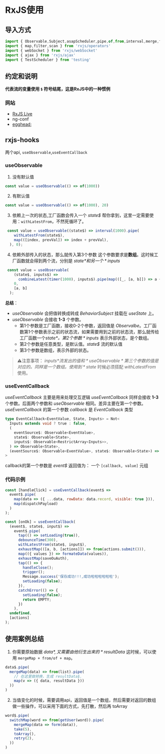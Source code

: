 # RxJS使用
## 导入方式
```javascript
import { Observable,Subject,asapScheduler,pipe,of,from,interval,merge,fromEvent,SubscriptionLike,PartialObserver } from 'rxjs';
import { map,filter,scan } from 'rxjs/operators' 
import { webSocket } from 'rxjs/webSocket'
import { ajax } from 'rxjs/ajax'
import { TestScheduler } from 'testing'
```



## 约定和说明
**代表流的变量使用 `$` 符号结尾，这是RxJS中的一种惯例**



### 网站
* [RxJS Live](https://www.youtube.com/channel/UCmvhqGbbqkhJ63V3g-l-5Gg)
* ng-conf 
* [egghead](https://egghead.io);



## rxjs-hooks
两个api, `useObservable`,`useEventCallback`

### useObservable
1) 没有默认值
```javascript
const value = useObservable(() => of(1000))
```

2) 有默认值
```javascript
const value = useObservable(() => of(1000), 20)
```

3) 依赖上一次的状态,工厂函数会传入一个 *state$* 帮你拿到，这里一定需要使用：`withLatestFrom`，不然死循环了。
```javascript
 const value = useObservable((state$) => interval(1000).pipe(
	withLatestFrom(state$),
	map(([index, prevVal]) => index + prevVal),
  ), 0);
```

4) 依赖外部传入的状态，那么就传入第3个参数 这个参数要求是**数组**。这时候工厂函数就会得到两个流，分别是 *state$* 和另一个 *inputs$*
```javascript
 const value = useObservable(
    (state$, inputs$) =>
      combineLatest(timer(1000), inputs$).pipe(map(([_, [a, b]]) => a + b)),
    0,
    [a, b]
  );
```
**总结**：
* *useObservable* 会把值转换成转成 *BehaviorSubject* 挂载在 *useState* 上。
* *useObservable* 会接收 **1-3** 个参数。
  * 第1个参数是工厂函数，接收0-2个参数，返回值是 *Observalbe*。工厂函数第1个参数表示之前的状态流，如果需要用到之前的状态流，那么就传给工厂函数一个*state$* 。第2个参数 *inputs$* 表示外部状态，是个数组。
  * 第2个参数是任意类型，是默认值。*state$* 流的默认值
  * 第3个参数是数组，表示外部的状态。
> ⚠️注意事项：
> *inputs$* 流发出的值和 *useObservable* 第三个参数的值是对应的。同样是一个数组。
> 使用到 *state$* 时候必须搭配 *withLatestFrom* 使用。



### useEventCallback
*useEventCallback* 主要是用来处理交互逻辑
*useEventCallback* 同样会接收 **1-3** 个参数。后面两个参数和 *useObservable* 相同。差异主要在第一个参数。
*useEventCallback* 的第一个参数 *callback* 是 *EventCallback* 类型
```typescript
type EventCallback<EventValue, State, Inputs> = Not<
  Inputs extends void ? true : false,
  (
    eventSource$: Observable<EventValue>,
    state$: Observable<State>,
    inputs$: Observable<RestrictArray<Inputs>>,
  ) => Observable<State>,
  (eventSource$: Observable<EventValue>, state$: Observable<State>) => Observable<State>
>
```
callback的第一个参数是 *event$*
返回值为： 一个 `[callback, value]` 元组



### 代码示例
```javascript
const [handleClick] = useEventCallback(event$ =>
  event$.pipe(
    map(data => ({ ...data, rowData: data.record, visible: true })),
    map(dispatchPayload)
  )
);
```

```javascript
const [onOk] = useEventCallback(
  (event$, state$, input$) =>
    event$.pipe(
      tap(() => setLoading(true)),
      debounceTime(300),
      withLatestFrom(state$, input$),
      exhaustMap(([a, b, [actions]]) => from(actions.submit())),
      map(({ values }) => formateData(values)),
      exhaustMap(saveOuAuth),
      tap(() => {
        handleClose();
        trigger();
        Message.success('保存成功!!!,成功啦啦啦啦啦啦');
        setLoading(false);
      }),
      catchError(() => {
        setLoading(false);
        return EMPTY;
      })
    ),
  undefined,
  [actions]
);
```



## 使用案例总结
1. 你需要原始数据 *data$*,又需要由他衍生出来的 *resultData$*
这时候，可以使用 `mergeMap + from/of + map`。
```javascript
data$.pipe(
  mergeMap(data) => from(list).pipe(
    // 在这里做转换，生成 resultData$.
    map(v => ({ data, resultData }))
  ))
)
```

2. 当值变化的时候，需要调用api，返回值是一个数组，然后需要对返回的数组做一些操作，可以采用下面的方式，先打散，然后再 toArray 
```javascript
word$.pipe(
  switchMap(word => from(getUser(word)).pipe(
    mergeMap(data => form(data)),
    take(5),
    toArray(),
    retry(2),
  ))
)
```
